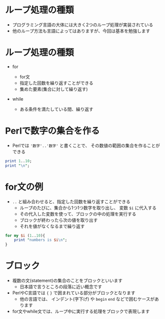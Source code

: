 # ループ処理の種類

- プログラミング言語の大体には大きく2つのループ処理が実装されている
- 他のループ方法も言語によってはありますが、今回は基本を勉強します

# ループ処理の種類
- for
    - for文
    - 指定した回数を繰り返すことができる
    - 集めた要素(集合に対して繰り返す)

- while
    - ある条件を満たしている間、繰り返す

# Perlで数字の集合を作る

- Perlでは `'数字'..'数字'` と書くことで、 その数値の範囲の集合を作ることができる
  
```perl
print 1..10;
print "\n";
```


# for文の例

- `..` と組み合わせると、指定した回数を繰り返すことができる
    - ループのたびに、集合から1つ1つ数字を取り出し、 変数 `$i` に代入する
    - その代入した変数を使って、ブロックの中の処理を実行する
    - ブロックが終わったら次の値を取り出す
    - それを値がなくなるまで繰り返す

```perl
for my $i (1..10){
    print "numbers is $i\n";
}
```

# ブロック

- 複数の文(statement)の集合のことをブロックといいます
    - 日本語で言うところの段落に近い概念です
- PerlやC言語では `{` `}` で囲まれている部分がブロックとなります
    - 他の言語では、 インデント(字下げ) や `begin` `end` などで囲むケースがあります
- for文やwhile文では、ループ中に実行する処理をブロックで表現します

